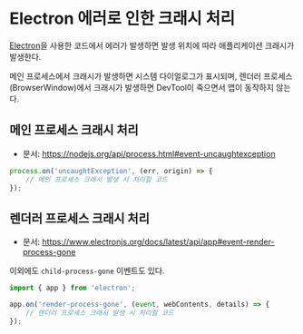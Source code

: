 # Electron 에러로 인한 크래시 처리

[Electron](https://www.electronjs.org)을 사용한 코드에서 에러가 발생하면 발생 위치에 따라 애플리케이션 크래시가 발생한다.

메인 프로세스에서 크래시가 발생하면 시스템 다이얼로그가 표시되며, 렌더러 프로세스(BrowserWindow)에서 크래시가 발생하면 DevTool이 죽으면서 앱이 동작하지 않는다.

## 메인 프로세스 크래시 처리

- 문서: https://nodejs.org/api/process.html#event-uncaughtexception

```javascript
process.on('uncaughtException', (err, origin) => {
	// 메인 프로세스 크래시 발생 시 처리할 코드
});
```

## 렌더러 프로세스 크래시 처리

- 문서: https://www.electronjs.org/docs/latest/api/app#event-render-process-gone

이외에도 `child-process-gone` 이벤트도 있다.

```javascript
import { app } from 'electron';

app.on('render-process-gone', (event, webContents, details) => {
	// 렌더러 프로세스 크래시 발생 시 처리할 코드
});
```
